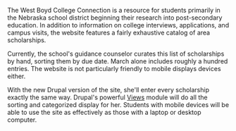 The West Boyd College Connection is a resource for students primarily in the Nebraska school district beginning their research into post-secondary education. In addition to information on college interviews, applications, and campus visits, the website features a fairly exhaustive catalog of area scholarships.

Currently, the school's guidance counselor curates this list of scholarships by hand, sorting them by due date. March alone includes roughly a hundred entries. The website is not particularly friendly to mobile displays devices either.

With the new Drupal version of the site, she'll enter every scholarship exactly the same way. Drupal's powerful [Views](https://www.drupal.org/project/views) module will do all the sorting and categorized display for her. Students with mobile devices will be able to use the site as effectively as those with a laptop or desktop computer.
